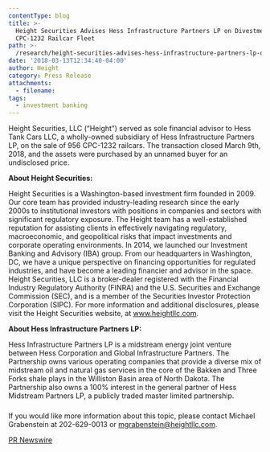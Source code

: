 ```yaml
---
contentType: blog
title: >-
  Height Securities Advises Hess Infrastructure Partners LP on Divestment of
  CPC-1232 Railcar Fleet
path: >-
  /research/height-securities-advises-hess-infrastructure-partners-lp-on-divestment-of-CPC-1232-railcar-fleet/
date: '2018-03-13T12:34:40-04:00'
author: Height
category: Press Release
attachments:
  - filename:
tags:
  - investment banking
---
```

Height Securities, LLC (“Height”) served as sole financial advisor to Hess Tank Cars LLC, a wholly-owned subsidiary of Hess Infrastructure Partners LP, on the sale of 956 CPC-1232 railcars. The transaction closed March 9th, 2018, and the assets were purchased by an unnamed buyer for an undisclosed price.  

**About Height Securities:**

Height Securities is a Washington-based investment firm founded in 2009. Our core team has provided industry-leading research since the early 2000s to institutional investors with positions in companies and sectors with significant regulatory exposure. The Height team has a well-established reputation for assisting clients in effectively navigating regulatory, macroeconomic, and geopolitical risks that impact investments and corporate operating environments. In 2014, we launched our Investment Banking and Advisory (IBA) group. From our headquarters in Washington, DC, we have a unique perspective on financing opportunities for regulated industries, and have become a leading financier and advisor in the space. Height Securities, LLC is a broker-dealer registered with the Financial Industry Regulatory Authority (FINRA) and the U.S. Securities and Exchange Commission (SEC), and is a member of the Securities Investor Protection Corporation (SIPC). For more information and additional disclosures, please visit the Height Securities website, at www.heightllc.com.

**About Hess Infrastructure Partners LP:**

Hess Infrastructure Partners LP is a midstream energy joint venture between Hess Corporation and Global Infrastructure Partners.  The Partnership owns various operating companies that provide a diverse mix of midstream oil and natural gas services in the core of the Bakken and Three Forks shale plays in the Williston Basin area of North Dakota. The Partnership also owns a 100% interest in the general partner of Hess Midstream Partners LP, a publicly traded master limited partnership. 

### 

If you would like more information about this topic, please contact Michael Grabenstein at 202-629-0013 or mgrabenstein@heightllc.com.

[PR Newswire](https://www.prnewswire.com/news-releases/height-securities-advises-hess-infrastructure-partners-lp-on-divestment-of-cpc-1232-railcar-fleet-300613024.html?tc=eml_cleartime)
